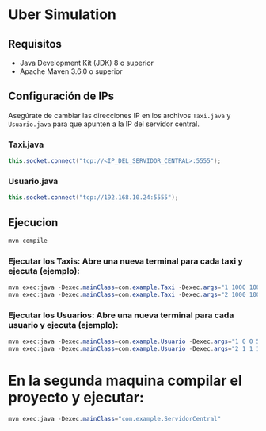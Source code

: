 # Uber Simulation

## Requisitos

- Java Development Kit (JDK) 8 o superior
- Apache Maven 3.6.0 o superior

## Configuración de IPs

Asegúrate de cambiar las direcciones IP en los archivos `Taxi.java` y `Usuario.java` para que apunten a la IP del servidor central.

### Taxi.java
```java
this.socket.connect("tcp://<IP_DEL_SERVIDOR_CENTRAL>:5555");
```
### Usuario.java
```java
this.socket.connect("tcp://192.168.10.24:5555");
```
## Ejecucion

```java
mvn compile
```
### Ejecutar los Taxis: Abre una nueva terminal para cada taxi y ejecuta (ejemplo):
```java
mvn exec:java -Dexec.mainClass=com.example.Taxi -Dexec.args="1 1000 1000 0 0 4 3"
mvn exec:java -Dexec.mainClass=com.example.Taxi -Dexec.args="2 1000 1000 1 1 4 3"
```

### Ejecutar los Usuarios: Abre una nueva terminal para cada usuario y ejecuta (ejemplo):
```java
mvn exec:java -Dexec.mainClass=com.example.Usuario -Dexec.args="1 0 0 5"
mvn exec:java -Dexec.mainClass=com.example.Usuario -Dexec.args="2 1 1 10"
```
# En la segunda maquina compilar el proyecto y ejecutar:
```java
mvn exec:java -Dexec.mainClass="com.example.ServidorCentral"
```



